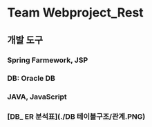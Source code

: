 # Team Webproject_Rest
## 개발 도구
### Spring Farmework, JSP
### DB: Oracle DB
### JAVA, JavaScript
### [DB_ ER 분석표](./DB 테이블구조/관계.PNG)
